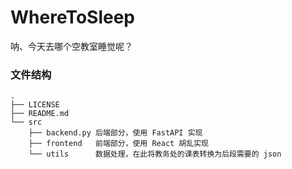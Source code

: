 # WhereToSleep
呐、今天去哪个空教室睡觉呢？

### 文件结构

```
.
├── LICENSE
├── README.md
└── src
    ├── backend.py 后端部分，使用 FastAPI 实现
    ├── frontend   前端部分，使用 React 胡乱实现
    └── utils      数据处理，在此将教务处的课表转换为后段需要的 json
```
